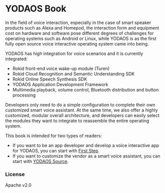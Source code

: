# YODAOS Book

In the field of voice interaction, especially in the case of smart speaker products such as Alexa and Homepod, the interaction form and equipment cost on hardware and software pose different degrees of challenges for operating systems such as Android or Linux, while YODAOS is as the first fully open source voice interactive operating system came into being.

YODAOS has high integration for voice scenarios and it is currently integrated:

- Rokid front-end voice wake-up module (Turen)
- Rokid Cloud Recognition and Semantic Understanding SDK
- Rokid Online Speech Synthesis SDK
- YODAOS Application Development Framework
- Multimedia playback, volume control, Bluetooth distribution and button processing

Developers only need to do a simple configuration to complete their own customized smart voice assistant. At the same time, we also offer a highly customized, modular overall architecture, and developers can easily select the modules they want to integrate to reassemble the entire operating system.

This book is intended for two types of readers:

- If you want to be an app developer and develop a voice interactive app for YODAOS, you can start with [First Step][].
- If you want to customize the vendor as a smart voice assistant, you can start with [YODAOS Source][].

### License

Apache v2.0

[First Step]: guidance/01-build-your-first-app.md
[YODAOS Source]: yodaos-source/customization/01-overview.md
